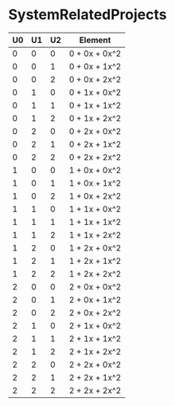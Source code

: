 # SystemRelatedProjects

| U0 | U1 | U2 | Element |
|--|--|--|--------|
|0|0|0|0 + 0x + 0x^2 |
|0|0|1|0 + 0x + 1x^2 |
|0|0|2|0 + 0x + 2x^2 |
|0|1|0|0 + 1x + 0x^2 |
|0|1|1|0 + 1x + 1x^2 |
|0|1|2|0 + 1x + 2x^2 |
|0|2|0|0 + 2x + 0x^2 |
|0|2|1|0 + 2x + 1x^2 |
|0|2|2|0 + 2x + 2x^2 |
|1|0|0|1 + 0x + 0x^2 |
|1|0|1|1 + 0x + 1x^2 |
|1|0|2|1 + 0x + 2x^2 |
|1|1|0|1 + 1x + 0x^2 |
|1|1|1|1 + 1x + 1x^2 |
|1|1|2|1 + 1x + 2x^2 |
|1|2|0|1 + 2x + 0x^2 |
|1|2|1|1 + 2x + 1x^2 |
|1|2|2|1 + 2x + 2x^2 |
|2|0|0|2 + 0x + 0x^2 |
|2|0|1|2 + 0x + 1x^2 |
|2|0|2|2 + 0x + 2x^2 |
|2|1|0|2 + 1x + 0x^2 |
|2|1|1|2 + 1x + 1x^2 |
|2|1|2|2 + 1x + 2x^2 |
|2|2|0|2 + 2x + 0x^2 |
|2|2|1|2 + 2x + 1x^2 |
|2|2|2|2 + 2x + 2x^2 |